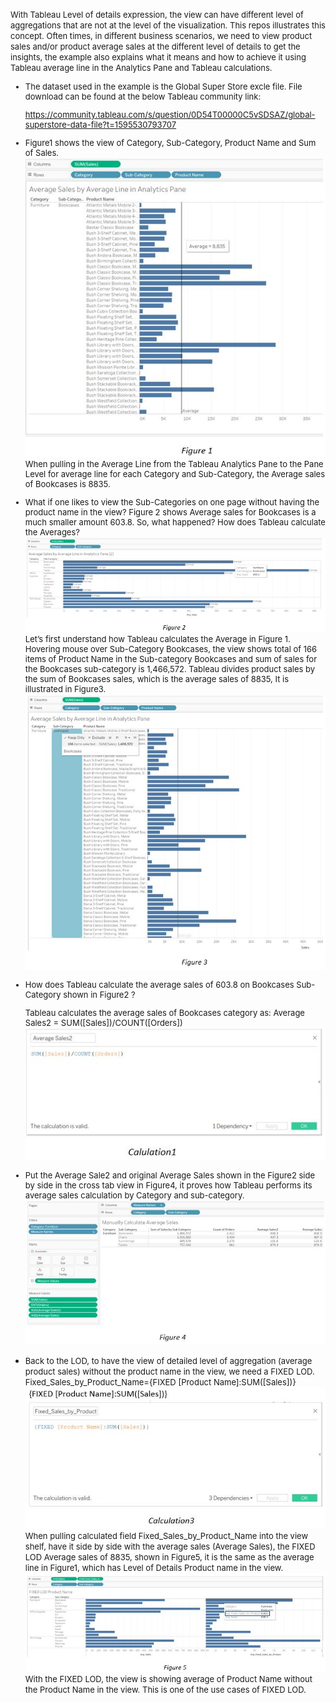 <font size=2>With Tableau Level of details expression, the view can have different level of aggregations that are not at the level of the visualization. This repos illustrates this concept. Often times, in different business scenarios, we need to view product sales and/or product average sales at the different level of details to get the insights, the example also explains what it means and how to achieve it using Tableau average line in the Analytics Pane and Tableau calculations. 

* The dataset used in the example is the Global Super Store excle file. File download can be found at the below Tableau community link:

  https://community.tableau.com/s/question/0D54T00000C5vSDSAZ/global-superstore-data-file?t=1595530793707


* Figure1 shows the view of Category, Sub-Category, Product Name and Sum of Sales.
![](Images/Figure1.JPG)
  When pulling in the Average Line from the Tableau Analytics Pane to the Pane Level for average line for each Category and Sub-Category, the   Average sales of Bookcases is 8835.

 * What if one likes to view the Sub-Categories on one page without having the product name in the view? Figure 2 shows Average sales for      Bookcases is a much smaller amount 603.8. So, what happened? How does Tableau calculate the Averages?
![](Images/Figure2.JPG)
 Let’s first understand how Tableau calculates the Average in Figure 1. Hovering mouse over Sub-Category Bookcases,  the view shows total of   166 items of Product Name in the Sub-category Bookcases and sum of sales for the Bookcases sub-category is 1,466,572. Tableau divides   product sales by the sum of Bookcases sales, which is the average sales of 8835, It is illustrated in Figure3.
![](Images/Figure3.JPG)

* How does Tableau calculate the average sales of 603.8 on Bookcases Sub-Category shown in Figure2 ?

  Tableau calculates the average sales of Bookcases category as:
  Average Sales2 = SUM([Sales])/COUNT([Orders])  
![](Images/Calculation1.JPG)

* Put the Average Sale2 and original Average Sales shown in the Figure2 side by side in the cross tab view in Figure4, it proves how Tableau   performs its average sales calculation by Category and sub-category.
![](Images/Figure4.JPG)

* Back to the LOD, to have the view of detailed level of aggregation (average product sales) without the product name in the view, we need a   FIXED LOD. 
  Fixed_Sales_by_Product_Name={FIXED [Product Name]:SUM([Sales])}   
![](Images/Calculation3.JPG)
  When pulling calculated field Fixed_Sales_by_Product_Name into the view shelf, have it side by side with the average sales (Average Sales),   the FIXED LOD Average sales of 8835, shown in Figure5, it is the same as the average line in Figure1, which has Level of Details Product   name in the view.  
![](Images/Figure5.JPG)
  With the FIXED LOD, the view is showing average of Product Name without the Product Name in the view. This is one of the use cases of FIXED   LOD.</font>